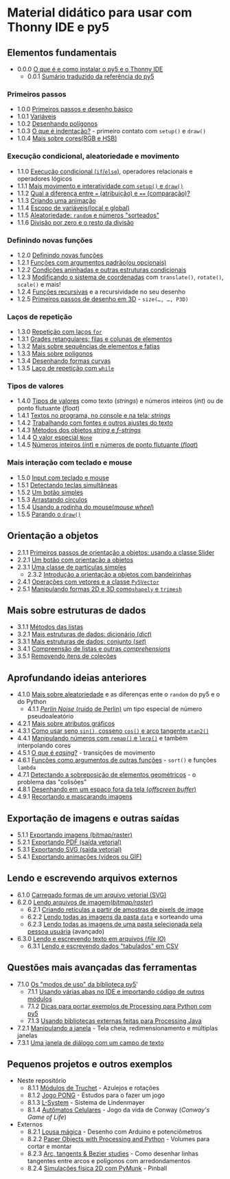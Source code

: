 # Material didático para usar com Thonny IDE e py5

## Elementos fundamentais

- 0.0.0 [O que é e como instalar o py5 e o Thonny IDE](https://abav.lugaralgum.com/como-instalar-py5/)
  - 0.0.1 [Sumário traduzido da referência do py5](sumario-referencia-py5.md)

### Primeiros passos
- 1.0.0 [Primeiros passos e desenho básico](desenho-basico_py.md)
- 1.0.1 [Variáveis](variaveis.md)
- 1.0.2 [Desenhando polígonos](poligonos_1.md)
- 1.0.3 [O que é indentação?](indentacao.md) - primeiro contato com `setup()` e `draw()`
- 1.0.4 [Mais sobre cores(RGB e HSB)](mais_sobre_cores.md)

### Execução condicional, aleatoriedade e movimento
- 1.1.0 [Execução condicional (`if`/`else`)](condicionais_py.md), operadores relacionais e operadores lógicos
- 1.1.1 [Mais movimento e interatividade com `setup()` e `draw()`](setup_draw.md)
- 1.1.2 [Qual a diferença entre `=` (atribuição) e `==` (comparação)?](atribuicao-e-comparacao.md)
- 1.1.3 [Criando uma animação](movimento_py.md)
- 1.1.4 [Escopo de variáveis(local e global)](escopo_py.md)
- 1.1.5 [Aleatoriedade: `random` e números "sorteados"](aleatoriedade_1.md)
- 1.1.6 [Divisão por zero e o resto da divisão](divisao.md) 

### Definindo novas funções
- 1.2.0 [Definindo novas funções](funcoes_py.md)
- 1.2.1 [Funções com argumentos padrão(ou opcionais)](funcoes_2.md)
- 1.2.2 [Condições aninhadas e outras estruturas condicionais](condicionais_2.md)
- 1.2.3 [Modificando o sistema de coordenadas](transformacoes_coordenadas.md) com `translate()`, `rotate()`, `scale()` e mais!
- 1.2.4 [Funções recursivas](recursao_py.md) e a recursividade no seu desenho 
- 1.2.5 [Primeiros passos de desenho em 3D](desenho-3D.md) - `size(…, …, P3D)`

### Laços de repetição
- 1.3.0 [Repetição com laços `for`](lacos_py.md)
- 1.3.1 [Grades retangulares: filas e colunas de elementos](grades.md)
- 1.3.2 [Mais sobre sequências de elementos e fatias](mais_sequencias.md)
- 1.3.3 [Mais sobre polígonos](poligonos_2.md)
- 1.3.4 [Desenhando formas curvas](curvas.md)
- 1.3.5 [Laço de repetição com `while`](while.md)

### Tipos de valores
- 1.4.0 [Tipos de valores](tipagem_py.md) como texto (*strings*) e números inteiros (*int*) ou de ponto flutuante (*float*)
- 1.4.1 [Textos no programa, no console e na tela: *strings*](strings_py.md)
- 1.4.2 [Trabalhando com fontes e outros ajustes do texto](tipografia.md) 
- 1.4.3 [Métodos dos objetos *string* e *f-strings*](string_methods.md) 
- 1.4.4 [O valor especial `None`](None.md)
- 1.4.5 [Números inteiros (*int*) e números de ponto flutuante (*float*)](numeros.md)

### Mais interação com teclado e mouse
- 1.5.0 [Input com teclado e mouse](input_py.md)
- 1.5.1 [Detectando teclas simultâneas](teclas_simultaneas.md)
- 1.5.2 [Um botão simples](botao_simples.md)
- 1.5.3 [Arrastando círculos](arrastando_circulos.md)
- 1.5.4 [Usando a rodinha do mouse(*mouse wheel*)](rodinha_mouse.md)
- 1.5.5 [Parando o `draw()`](no_loop.md)

## Orientação a objetos
- 2.1.1 [Primeiros passos de orientação a objetos: usando a classe Slider](slider_com_OO.md)
- 2.2.1 [Um botão com orientação a objetos](botao_com_OO.md)
- 2.3.1 [Uma classe de partículas simples](particulas.md)
    - 2.3.2 [Introdução a orientação a objetos com bandeirinhas](https://abav.lugaralgum.com/material-aulas/Processing-Python-py5/bandeirinhas/)
- 2.4.1 [Operações com vetores e a classe `Py5Vector`](vetores.md)
- 2.5.1 [Manipulando formas 2D e 3D como`shapely` e `trimesh`](shapely-e-trimesh.md)


## Mais sobre estruturas de dados
- 3.1.1 [Métodos das listas](list_methods.md)
- 3.2.1 [Mais estruturas de dados: dicionário (_dict_)](dicionarios.md)
- 3.3.1 [Mais estruturas de dados: conjunto (_set_)](conjuntos.md)
- 3.4.1 [Compreensão de listas e outras *comprehensions*](comprehension.md)
- 3.5.1 [Removendo itens de coleções](removendo_itens.md)

## Aprofundando ideias anteriores
- 4.1.0 [Mais sobre aleatoriedade](aleatoriedade_2.md) e as diferenças ente o `random` do py5 e o do Python
    - 4.1.1 [*Perlin Noise* (ruído de Perlin)](noise.md) um tipo especial de número pseudoaleatório
- 4.2.1 [Mais sobre atributos gráficos](mais_atributos_graficos.md)
- 4.3.1 [Como usar seno `sin()`, cosseno `cos()` e arco tangente `atan2()`](seno_cosseno_atan2.md) 
- 4.4.1 [Manipulando números com `remap()` e `lerp()`](map_lerp.md) e também interpolando cores
- 4.5.1 [O que é *easing*?](easing.md) - transições de movimento
- 4.6.1 [Funções como argumentos de outras funções](funcoes-como-argumentos.md) - `sort()` e funções `lambda`
- 4.7.1 [Detectando a sobreposição de elementos geométricos](colisoes.md) - o problema das "colisões"
- 4.8.1 [Desenhando em um espaço fora da tela (*offscreen buffer*)](offscreen_buffer.md)
- 4.9.1 [Recortando e mascarando imagens](recortando_imagens.md)

## Exportação de imagens e outras saídas
- 5.1.1 [Exportando imagens (bitmap/raster)](exportando_imagem.md)
- 5.2.1 [Exportando PDF (saída vetorial)](exportando_pdf.md)
- 5.3.1 [Exportando SVG (saída vetorial)](exportando_svg.md)
- 5.4.1 [Exportando animações (vídeos ou GIF)](exportar_animacoes.md)

## Lendo e escrevendo arquivos externos
- 6.1.0 [Carregado formas de um arquivo vetorial (SVG)](recursos_vetoriais_externos.md)
- 6.2.0 [Lendo arquivos de imagem(*bitmap/raster*)](imagens_externas.md)
  - 6.2.1 [Criando retículas a partir de amostras de pixels de image](reticulas.md)
  - 6.2.2 [Lendo todas as imagens da pasta `data`](imagens_externas_pasta2.md) e sorteando uma
  - 6.2.3 [Lendo todas as imagens de uma pasta selecionada pela pessoa usuária](imagens_externas_pasta.md) (avançado)
- 6.3.0 [Lendo e escrevendo texto em arquivos (*file IO*)](file_IO.md)
  - 6.3.1 [Lendo e escrevendo dados "tabulados" em CSV](file_IO2.md)

## Questões mais avançadas das ferramentas
- 7.1.0 [Os "modos de uso" da biblioteca py5](os_modos_de_py5.md)'
    - 7.1.1 [Usando várias abas no IDE e importando código de outros módulos](modulos.md) 
    - 7.1.2 [Dicas para portar exemplos de Processing para Python com py5](java_para_python.md)
    - 7.1.3 [Usando bibliotecas externas feitas para Processing Java](bibliotecas-java.md)
- 7.2.1 [Manipulando a janela](mais_que_size.md) - Tela cheia, redimensionamento e múltiplas janelas
- 7.3.1 [Uma janela de diálogo com um campo de texto](input_janela.md)

## Pequenos projetos e outros exemplos
- Neste repositório
    - 8.1.1 [Módulos de Truchet](truchet.md) - Azulejos e rotações
    - 8.1.2 [Jogo PONG](../pong/) - Estudos para o fazer um jogo
    - 8.1.3 [L-System](LSystem.md) - Sistema de Lindenmayer
    - 8.1.4 [Autômatos Celulares](automatos-celulares.md) - Jogo da vida de Conway (*Conway's Game of Life*)
- Externos
    - 8.2.1 [Lousa mágica](https://abav.lugaralgum.com/lousa-magica) - Desenho com Arduino e potenciômetros
    - 8.2.2 [Paper Objects with Processing and Python](https://abav.lugaralgum.com/Paper-objects-with-Processing-and-Python) - Volumes para cortar e montar
    - 8.2.3 [Arc, tangents & Bezier studies](https://abav.lugaralgum.com/arc_tangents_and_bezier_studies) - Como desenhar linhas tangentes entre arcos e polígonos com arredondamentos
    - 8.2.4 [Simulações física 2D com PyMunk](https://github.com/villares/pymunk-pinball-paulista) - Pinball
